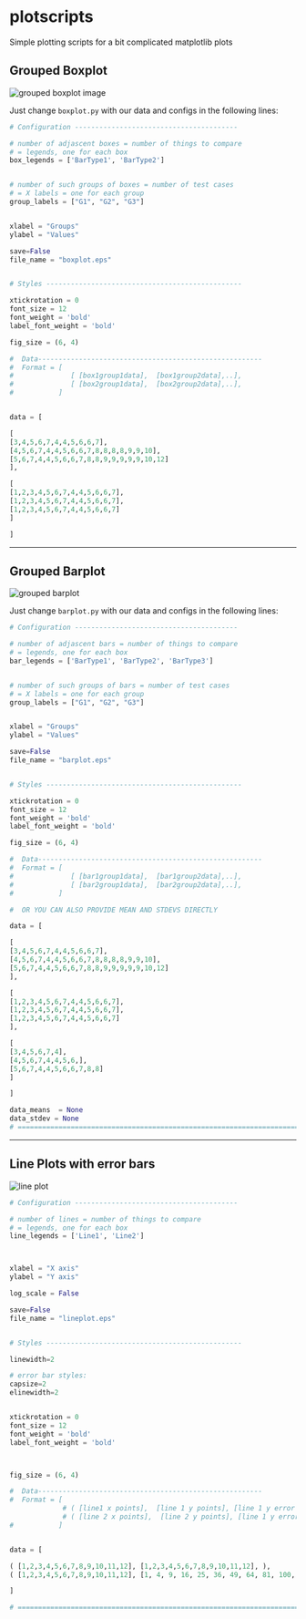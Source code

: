 # plotscripts
Simple plotting scripts for a bit complicated matplotlib plots

## Grouped Boxplot
![grouped boxplot image](https://github.com/ghoshbishakh/plotscripts/raw/master/images/boxplot.png)

Just change `boxplot.py` with our data and configs in the following lines:

```python
# Configuration ----------------------------------------

# number of adjascent boxes = number of things to compare
# = legends, one for each box
box_legends = ['BarType1', 'BarType2']


# number of such groups of boxes = number of test cases
# = X labels = one for each group
group_labels = ["G1", "G2", "G3"]


xlabel = "Groups"
ylabel = "Values"

save=False
file_name = "boxplot.eps"


# Styles ------------------------------------------------

xtickrotation = 0
font_size = 12
font_weight = 'bold'
label_font_weight = 'bold'

fig_size = (6, 4)

#  Data-------------------------------------------------------
#  Format = [
#              [ [box1group1data],  [box1group2data],..],
#              [ [box2group1data],  [box2group2data],..],
#           ]


data = [

[
[3,4,5,6,7,4,4,5,6,6,7],
[4,5,6,7,4,4,5,6,6,7,8,8,8,8,9,9,10],
[5,6,7,4,4,5,6,6,7,8,8,9,9,9,9,9,10,12]
],

[
[1,2,3,4,5,6,7,4,4,5,6,6,7],
[1,2,3,4,5,6,7,4,4,5,6,6,7],
[1,2,3,4,5,6,7,4,4,5,6,6,7]
]

]
```

---

## Grouped Barplot

![grouped barplot](https://github.com/ghoshbishakh/plotscripts/raw/master/images/barplot.png)

Just change `barplot.py` with our data and configs in the following lines:


```python
# Configuration ----------------------------------------

# number of adjascent bars = number of things to compare
# = legends, one for each box
bar_legends = ['BarType1', 'BarType2', 'BarType3']


# number of such groups of bars = number of test cases
# = X labels = one for each group
group_labels = ["G1", "G2", "G3"]


xlabel = "Groups"
ylabel = "Values"

save=False
file_name = "barplot.eps"


# Styles ------------------------------------------------

xtickrotation = 0
font_size = 12
font_weight = 'bold'
label_font_weight = 'bold'

fig_size = (6, 4)

#  Data-------------------------------------------------------
#  Format = [
#              [ [bar1group1data],  [bar1group2data],..],
#              [ [bar2group1data],  [bar2group2data],..],
#           ]

#  OR YOU CAN ALSO PROVIDE MEAN AND STDEVS DIRECTLY

data = [

[
[3,4,5,6,7,4,4,5,6,6,7],
[4,5,6,7,4,4,5,6,6,7,8,8,8,8,9,9,10],
[5,6,7,4,4,5,6,6,7,8,8,9,9,9,9,9,10,12]
],

[
[1,2,3,4,5,6,7,4,4,5,6,6,7],
[1,2,3,4,5,6,7,4,4,5,6,6,7],
[1,2,3,4,5,6,7,4,4,5,6,6,7]
],

[
[3,4,5,6,7,4],
[4,5,6,7,4,4,5,6,],
[5,6,7,4,4,5,6,6,7,8,8]
]

]

data_means  = None
data_stdev = None
# ==============================================================================================
```

---

## Line Plots with error bars

![line plot](https://github.com/ghoshbishakh/plotscripts/raw/master/images/lineplot.png)

```python
# Configuration ----------------------------------------

# number of lines = number of things to compare
# = legends, one for each box
line_legends = ['Line1', 'Line2']



xlabel = "X axis"
ylabel = "Y axis"

log_scale = False

save=False
file_name = "lineplot.eps"


# Styles ------------------------------------------------

linewidth=2

# error bar styles:
capsize=2
elinewidth=2


xtickrotation = 0
font_size = 12
font_weight = 'bold'
label_font_weight = 'bold'



fig_size = (6, 4)

#  Data-------------------------------------------------------
#  Format = [
             # ( [line1 x points],  [line 1 y points], [line 1 y error : Not required]),
             # ( [line 2 x points],  [line 2 y points], [line 1 y error : Not required]),
#           ]


data = [

( [1,2,3,4,5,6,7,8,9,10,11,12], [1,2,3,4,5,6,7,8,9,10,11,12], ),
( [1,2,3,4,5,6,7,8,9,10,11,12], [1, 4, 9, 16, 25, 36, 49, 64, 81, 100, 121, 144], [0.5, 1.0, 1.5, 2.0, 2.5, 3.0, 3.5, 4.0, 4.5, 5.0, 5.5, 6.0]),

]

# ==============================================================================================

```